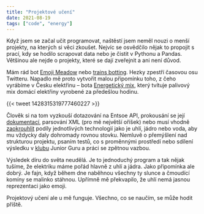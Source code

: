 ```yaml
---
title: "Projektové učení"
date: 2021-08-19
tags: ["code", "energy"]
---
```


Když jsem se začal učit programovat, naštěstí jsem neměl nouzi o menší projekty, na kterých si věci zkoušet. Nejvíc se osvědčilo nějak to propojit s prací, kdy se hodilo scrapovat data nebo je čistit v Pythonu a Pandas. Většinou ale nejde o projekty, které se dají zveřejnit a ani není důvod.

Mám rád bot [Emoji Meadow](https://twitter.com/emojimeadow) nebo [trains botting](https://twitter.com/choochoobot). Hezky zpestří časovou osu Twitteru. Napadlo mě proto vytvořit malou připomínku toho, z čeho vyrábíme v Česku elektřinu – bota [Energetický mix](https://github.com/jandolezal/energy-mix), který tvítuje palivový mix domácí elektřiny vyrobené za předešlou hodinu.

{{< tweet 1428315319777460227 >}}

Člověk si na tom vyzkouší dotazování na Entsoe API, prokousání se její [dokumentací](https://transparency.entsoe.eu/content/static_content/Static%20content/web%20api/Guide.html#_psrtype), parsování XML (pro mě největší oříšek) nebo musí vhodně [zaokrouhlit](https://en.wikipedia.org/wiki/Largest_remainder_method) podíly jednotlivých technologií jako je uhlí, jádro nebo voda, aby mu vždycky daly dohromady rovnou stovku. Nemluvě o přemýšlení nad strukturou projektu, psaním testů, co s proměnnými prostředí nebo sdílení výsledku v [klubu](https://junior.guru/club/) Junior Guru a práci se zpětnou vazbou.

Výsledek díru do světa neudělá. Je to jednoduchý program a tak nějak tušíme, že elektriku máme pořád hlavně z uhlí a jádra. Jako připomínka ale dobrý. Je fajn, když během dne naběhnou všechny ty slunce a čmoudící komíny se malinko stáhnou. Upřímně mě překvapilo, že uhlí nemá jasnou reprezentaci jako emoji.

Projektový učení ale u mě funguje. Všechno, co se naučím, se může hodit příště.
